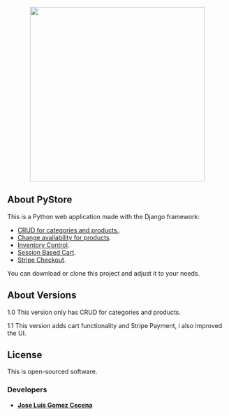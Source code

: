 <p align="center"><a href="#" target="_blank"><img src="" width="400"></a></p>

## About PyStore

This is a Python web application made with the Django framework:

- [CRUD for categories and products.](#).
- [Change availability for products](#).
- [Inventory Control](#).
- [Session Based Cart](#).
- [Stripe Checkout](#).

You can download or clone this project and adjust it to your needs.

## About Versions

<p>1.0 This version only has CRUD for categories and products.</p>
<p>1.1 This version adds cart functionality and Stripe Payment, i also improved the UI.</p>

## License

This is open-sourced software.

### Developers

- **[Jose Luis Gomez Cecena](https://github.com/joseluis-gc/)**